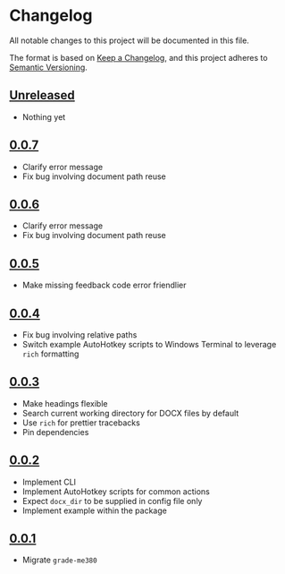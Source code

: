 # Changelog

All notable changes to this project will be documented in this file.

The format is based on [Keep a Changelog](https://keepachangelog.com/en/1.0.0/),
and this project adheres to [Semantic Versioning](https://semver.org/spec/v2.0.0.html).

## [Unreleased]

- Nothing yet

## [0.0.7]

- Clarify error message
- Fix bug involving document path reuse

## [0.0.6]

- Clarify error message
- Fix bug involving document path reuse

## [0.0.5]

- Make missing feedback code error friendlier

## [0.0.4]

- Fix bug involving relative paths
- Switch example AutoHotkey scripts to Windows Terminal to leverage `rich` formatting

## [0.0.3]

- Make headings flexible
- Search current working directory for DOCX files by default
- Use `rich` for prettier tracebacks
- Pin dependencies

## [0.0.2]

- Implement CLI
- Implement AutoHotkey scripts for common actions
- Expect `docx_dir` to be supplied in config file only
- Implement example within the package

## [0.0.1]

- Migrate `grade-me380`

[Unreleased]: https://github.com/blakeNaccarato/gradedoc/compare/0.0.7...HEAD
[0.0.7]: https://github.com/blakeNaccarato/gradedoc/compare/0.0.6...0.0.7
[0.0.6]: https://github.com/blakeNaccarato/gradedoc/compare/0.0.5...0.0.6
[0.0.5]: https://github.com/blakeNaccarato/gradedoc/compare/0.0.4...0.0.5
[0.0.4]: https://github.com/blakeNaccarato/gradedoc/compare/0.0.3...0.0.4
[0.0.3]: https://github.com/blakeNaccarato/gradedoc/compare/0.0.2...0.0.3
[0.0.2]: https://github.com/blakeNaccarato/gradedoc/compare/0.0.1...0.0.2
[0.0.1]: https://github.com/blakeNaccarato/gradedoc/releases/tag/0.0.1
